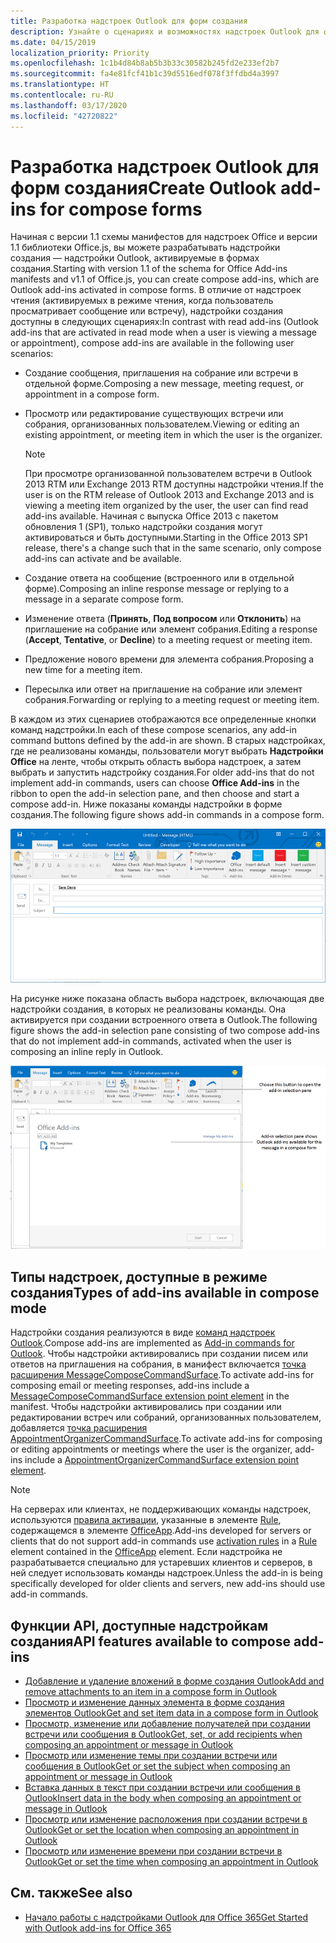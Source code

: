 ```yaml
---
title: Разработка надстроек Outlook для форм создания
description: Узнайте о сценариях и возможностях надстроек Outlook для форм создания.
ms.date: 04/15/2019
localization_priority: Priority
ms.openlocfilehash: 1c1b4d84b8ab5b3b33c30582b245fd2e233ef2b7
ms.sourcegitcommit: fa4e81fcf41b1c39d5516edf078f3ffdbd4a3997
ms.translationtype: HT
ms.contentlocale: ru-RU
ms.lasthandoff: 03/17/2020
ms.locfileid: "42720822"
---
```

# <a name="create-outlook-add-ins-for-compose-forms"></a><span data-ttu-id="81546-103">Разработка надстроек Outlook для форм создания</span><span class="sxs-lookup"><span data-stu-id="81546-103">Create Outlook add-ins for compose forms</span></span>

<span data-ttu-id="81546-104">Начиная с версии 1.1 схемы манифестов для надстроек Office и версии 1.1 библиотеки Office.js, вы можете разрабатывать надстройки создания — надстройки Outlook, активируемые в формах создания.</span><span class="sxs-lookup"><span data-stu-id="81546-104">Starting with version 1.1 of the schema for Office Add-ins manifests and v1.1 of Office.js, you can create compose add-ins, which are Outlook add-ins activated in compose forms.</span></span> <span data-ttu-id="81546-105">В отличие от надстроек чтения (активируемых в режиме чтения, когда пользователь просматривает сообщение или встречу), надстройки создания доступны в следующих сценариях:</span><span class="sxs-lookup"><span data-stu-id="81546-105">In contrast with read add-ins (Outlook add-ins that are activated in read mode when a user is viewing a message or appointment), compose add-ins are available in the following user scenarios:</span></span>

- <span data-ttu-id="81546-106">Создание сообщения, приглашения на собрание или встречи в отдельной форме.</span><span class="sxs-lookup"><span data-stu-id="81546-106">Composing a new message, meeting request, or appointment in a compose form.</span></span>

- <span data-ttu-id="81546-107">Просмотр или редактирование существующих встречи или собрания, организованных пользователем.</span><span class="sxs-lookup"><span data-stu-id="81546-107">Viewing or editing an existing appointment, or meeting item in which the user is the organizer.</span></span>
    
   > [!NOTE]
   > <span data-ttu-id="81546-108">При просмотре организованной пользователем встречи в Outlook 2013 RTM или Exchange 2013 RTM доступны надстройки чтения.</span><span class="sxs-lookup"><span data-stu-id="81546-108">If the user is on the RTM release of Outlook 2013 and Exchange 2013 and is viewing a meeting item organized by the user, the user can find read add-ins available.</span></span> <span data-ttu-id="81546-109">Начиная с выпуска Office 2013 с пакетом обновления 1 (SP1), только надстройки создания могут активироваться и быть доступными.</span><span class="sxs-lookup"><span data-stu-id="81546-109">Starting in the Office 2013 SP1 release, there's a change such that in the same scenario, only compose add-ins can activate and be available.</span></span>

- <span data-ttu-id="81546-110">Создание ответа на сообщение (встроенного или в отдельной форме).</span><span class="sxs-lookup"><span data-stu-id="81546-110">Composing an inline response message or replying to a message in a separate compose form.</span></span>

- <span data-ttu-id="81546-111">Изменение ответа (**Принять**, **Под вопросом** или **Отклонить**) на приглашение на собрание или элемент собрания.</span><span class="sxs-lookup"><span data-stu-id="81546-111">Editing a response (**Accept**, **Tentative**, or **Decline**) to a meeting request or meeting item.</span></span>

- <span data-ttu-id="81546-112">Предложение нового времени для элемента собрания.</span><span class="sxs-lookup"><span data-stu-id="81546-112">Proposing a new time for a meeting item.</span></span>

- <span data-ttu-id="81546-113">Пересылка или ответ на приглашение на собрание или элемент собрания.</span><span class="sxs-lookup"><span data-stu-id="81546-113">Forwarding or replying to a meeting request or meeting item.</span></span>

<span data-ttu-id="81546-114">В каждом из этих сценариев отображаются все определенные кнопки команд надстройки.</span><span class="sxs-lookup"><span data-stu-id="81546-114">In each of these compose scenarios, any add-in command buttons defined by the add-in are shown.</span></span> <span data-ttu-id="81546-115">В старых надстройках, где не реализованы команды, пользователи могут выбрать **Надстройки Office** на ленте, чтобы открыть область выбора надстроек, а затем выбрать и запустить надстройку создания.</span><span class="sxs-lookup"><span data-stu-id="81546-115">For older add-ins that do not implement add-in commands, users can choose **Office Add-ins** in the ribbon to open the add-in selection pane, and then choose and start a compose add-in.</span></span> <span data-ttu-id="81546-116">Ниже показаны команды надстройки в форме создания.</span><span class="sxs-lookup"><span data-stu-id="81546-116">The following figure shows add-in commands in a compose form.</span></span>

![Форма создания элемента Outlook с командами надстройки](../images/compose-form-commands.png)

<span data-ttu-id="81546-118">На рисунке ниже показана область выбора надстроек, включающая две надстройки создания, в которых не реализованы команды. Она активируется при создании встроенного ответа в Outlook.</span><span class="sxs-lookup"><span data-stu-id="81546-118">The following figure shows the add-in selection pane consisting of two compose add-ins that do not implement add-in commands, activated when the user is composing an inline reply in Outlook.</span></span>

![Почтовое приложение, содержащее шаблоны, которое активировано в форме создания](../images/templates-app-selection.png)

## <a name="types-of-add-ins-available-in-compose-mode"></a><span data-ttu-id="81546-120">Типы надстроек, доступные в режиме создания</span><span class="sxs-lookup"><span data-stu-id="81546-120">Types of add-ins available in compose mode</span></span>

<span data-ttu-id="81546-121">Надстройки создания реализуются в виде [команд надстроек Outlook](add-in-commands-for-outlook.md).</span><span class="sxs-lookup"><span data-stu-id="81546-121">Compose add-ins are implemented as [Add-in commands for Outlook](add-in-commands-for-outlook.md).</span></span> <span data-ttu-id="81546-122">Чтобы надстройки активировались при создании писем или ответов на приглашения на собрания, в манифест включается [точка расширения MessageComposeCommandSurface](../reference/manifest/extensionpoint.md#messagecomposecommandsurface).</span><span class="sxs-lookup"><span data-stu-id="81546-122">To activate add-ins for composing email or meeting responses, add-ins include a [MessageComposeCommandSurface extension point element](../reference/manifest/extensionpoint.md#messagecomposecommandsurface) in the manifest.</span></span> <span data-ttu-id="81546-123">Чтобы надстройки активировались при создании или редактировании встреч или собраний, организованных пользователем, добавляется [точка расширения AppointmentOrganizerCommandSurface](../reference/manifest/extensionpoint.md#appointmentorganizercommandsurface).</span><span class="sxs-lookup"><span data-stu-id="81546-123">To activate add-ins for composing or editing appointments or meetings where the user is the organizer, add-ins include a [AppointmentOrganizerCommandSurface extension point element](../reference/manifest/extensionpoint.md#appointmentorganizercommandsurface).</span></span>

> [!NOTE]
> <span data-ttu-id="81546-124">На серверах или клиентах, не поддерживающих команды надстроек, используются [правила активации](activation-rules.md), указанные в элементе [Rule](../reference/manifest/rule.md), содержащемся в элементе [OfficeApp](../reference/manifest/officeapp.md).</span><span class="sxs-lookup"><span data-stu-id="81546-124">Add-ins developed for servers or clients that do not support add-in commands use [activation rules](activation-rules.md) in a [Rule](../reference/manifest/rule.md) element contained in the [OfficeApp](../reference/manifest/officeapp.md) element.</span></span> <span data-ttu-id="81546-125">Если надстройка не разрабатывается специально для устаревших клиентов и серверов, в ней следует использовать команды надстроек.</span><span class="sxs-lookup"><span data-stu-id="81546-125">Unless the add-in is being specifically developed for older clients and servers, new add-ins should use add-in commands.</span></span>

## <a name="api-features-available-to-compose-add-ins"></a><span data-ttu-id="81546-126">Функции API, доступные надстройкам создания</span><span class="sxs-lookup"><span data-stu-id="81546-126">API features available to compose add-ins</span></span>

- [<span data-ttu-id="81546-127">Добавление и удаление вложений в форме создания Outlook</span><span class="sxs-lookup"><span data-stu-id="81546-127">Add and remove attachments to an item in a compose form in Outlook</span></span>](add-and-remove-attachments-to-an-item-in-a-compose-form.md)
- [<span data-ttu-id="81546-128">Просмотр и изменение данных элемента в форме создания элементов Outlook</span><span class="sxs-lookup"><span data-stu-id="81546-128">Get and set item data in a compose form in Outlook</span></span>](get-and-set-item-data-in-a-compose-form.md)
- [<span data-ttu-id="81546-129">Просмотр, изменение или добавление получателей при создании встречи или сообщения в Outlook</span><span class="sxs-lookup"><span data-stu-id="81546-129">Get, set, or add recipients when composing an appointment or message in Outlook</span></span>](get-set-or-add-recipients.md)
- [<span data-ttu-id="81546-130">Просмотр или изменение темы при создании встречи или сообщения в Outlook</span><span class="sxs-lookup"><span data-stu-id="81546-130">Get or set the subject when composing an appointment or message in Outlook</span></span>](get-or-set-the-subject.md)
- [<span data-ttu-id="81546-131">Вставка данных в текст при создании встречи или сообщения в Outlook</span><span class="sxs-lookup"><span data-stu-id="81546-131">Insert data in the body when composing an appointment or message in Outlook</span></span>](insert-data-in-the-body.md)
- [<span data-ttu-id="81546-132">Просмотр или изменение расположения при создании встречи в Outlook</span><span class="sxs-lookup"><span data-stu-id="81546-132">Get or set the location when composing an appointment in Outlook</span></span>](get-or-set-the-location-of-an-appointment.md)
- [<span data-ttu-id="81546-133">Просмотр или изменение времени при создании встречи в Outlook</span><span class="sxs-lookup"><span data-stu-id="81546-133">Get or set the time when composing an appointment in Outlook</span></span>](get-or-set-the-time-of-an-appointment.md)

## <a name="see-also"></a><span data-ttu-id="81546-134">См. также</span><span class="sxs-lookup"><span data-stu-id="81546-134">See also</span></span>

- [<span data-ttu-id="81546-135">Начало работы с надстройками Outlook для Office 365</span><span class="sxs-lookup"><span data-stu-id="81546-135">Get Started with Outlook add-ins for Office 365</span></span>](../quickstarts/outlook-quickstart.md)
